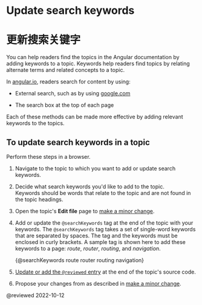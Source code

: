 # Update search keywords

# 更新搜索关键字

You can help readers find the topics in the Angular documentation by adding keywords to a topic.
Keywords help readers find topics by relating alternate terms and related concepts to a topic.

In [angular.io](https://angular.io), readers search for content by using:

* External search, such as by using [google.com](https://google.com)

* The search box at the top of each page

Each of these methods can be made more effective by adding relevant keywords to the topics.

## To update search keywords in a topic

Perform these steps in a browser.

1. Navigate to the topic to which you want to add or update search keywords.

1. Decide what search keywords you'd like to add to the topic.<br />Keywords should be words that relate to the topic and are not found in the topic headings.

1. Open the topic's **Edit file** page to [make a minor change](guide/contributors-guide-overview#to-make-a-minor-change-to-a-documentation-topic).

1. Add or update the `@searchKeywords` tag at the end of the topic with your keywords. The `@searchKeywords` tag takes a set of single-word keywords that are separated by spaces. The tag and the keywords must be enclosed in curly brackets. A sample tag is shown here to add these keywords to a page: *route*, *router*, *routing*, and *navigation*.

   <code-example>

   &lcub;&commat;searchKeywords route router routing navigation&rcub;

   </code-example>

1. [Update or add the `@reviewed` entry](guide/reviewing-content#update-the-last-reviewed-date) at the end of the topic's source code.

1. Propose your changes from as described in [make a minor change](guide/contributors-guide-overview#to-make-a-minor-change-to-a-documentation-topic).

<!-- links -->

<!-- external links -->

<!-- end links -->

@reviewed 2022-10-12